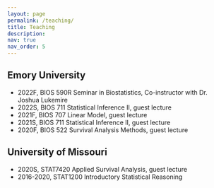 ```yaml
---
layout: page
permalink: /teaching/
title: Teaching
description: 
nav: true
nav_order: 5
---
```


## Emory University
- 2022F, BIOS 590R Seminar in Biostatistics, Co-instructor with Dr. Joshua Lukemire
- 2022S, BIOS 711 Statistical Inference II, guest lecture
- 2021F, BIOS 707 Linear Model, guest lecture
- 2021S, BIOS 711 Statistical Inference II, guest lecture
- 2020F, BIOS 522 Survival Analysis Methods, guest lecture

## University of Missouri
- 2020S, STAT7420 Applied Survival Analysis, guest lecture
- 2016-2020, STAT1200 Introductory Statistical Reasoning